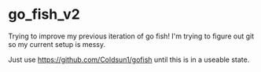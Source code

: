 # go_fish_v2
Trying to improve my previous iteration of go fish!
I'm trying to figure out git so my current setup is messy.

Just use https://github.com/Coldsun1/gofish until this is in a useable state.
